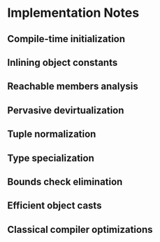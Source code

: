 # Implementation Notes #

## Compile-time initialization ##

## Inlining object constants ##

## Reachable members analysis ##

## Pervasive devirtualization ##

## Tuple normalization ##

## Type specialization ##

## Bounds check elimination ##

## Efficient object casts ##

## Classical compiler optimizations ##